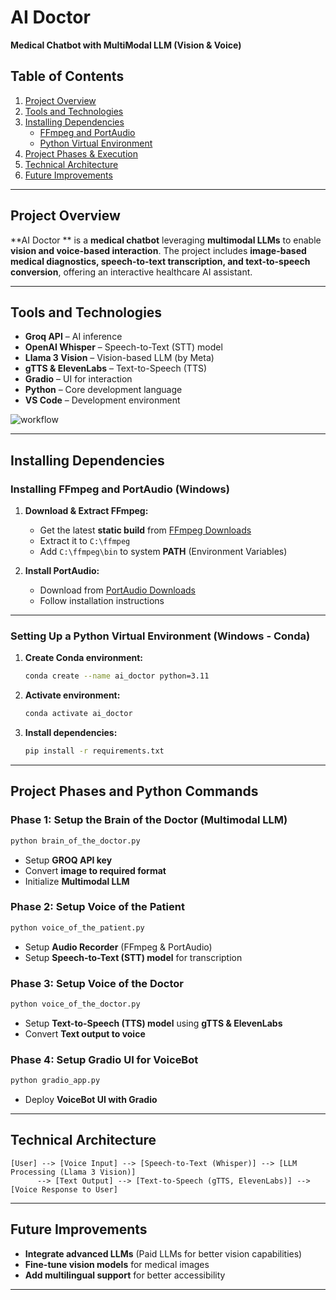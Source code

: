 # AI Doctor  

**Medical Chatbot with MultiModal LLM (Vision & Voice)**

## Table of Contents

1. [Project Overview](#project-overview)
2. [Tools and Technologies](#tools-and-technologies)
3. [Installing Dependencies](#installing-dependencies)
   - [FFmpeg and PortAudio](#installing-ffmpeg-and-portaudio)
   - [Python Virtual Environment](#setting-up-a-python-virtual-environment)
4. [Project Phases & Execution](#project-phases-and-python-commands)
5. [Technical Architecture](#technical-architecture)
6. [Future Improvements](#future-improvements)

---

## Project Overview

**AI Doctor  ** is a **medical chatbot** leveraging **multimodal LLMs** to enable **vision and voice-based interaction**. The project includes **image-based medical diagnostics, speech-to-text transcription, and text-to-speech conversion**, offering an interactive healthcare AI assistant.

---

## Tools and Technologies

- **Groq API** – AI inference
- **OpenAI Whisper** – Speech-to-Text (STT) model
- **Llama 3 Vision** – Vision-based LLM (by Meta)
- **gTTS & ElevenLabs** – Text-to-Speech (TTS)
- **Gradio** – UI for interaction
- **Python** – Core development language
- **VS Code** – Development environment
  
![workflow](https://github.com/user-attachments/assets/31f16a39-5c58-4679-bf18-9891761c7773)

---

## Installing Dependencies

### Installing FFmpeg and PortAudio (Windows)

1. **Download & Extract FFmpeg:**
   - Get the latest **static build** from [FFmpeg Downloads](https://ffmpeg.org/download.html)
   - Extract it to `C:\ffmpeg`
   - Add `C:\ffmpeg\bin` to system **PATH** (Environment Variables)

2. **Install PortAudio:**
   - Download from [PortAudio Downloads](http://www.portaudio.com/download.html)
   - Follow installation instructions

---

### Setting Up a Python Virtual Environment (Windows - Conda)

1. **Create Conda environment:**
   ```bash
   conda create --name ai_doctor python=3.11
   ```
2. **Activate environment:**
   ```bash
   conda activate ai_doctor
   ```
3. **Install dependencies:**
   ```bash
   pip install -r requirements.txt
   ```

---

## Project Phases and Python Commands

### Phase 1: **Setup the Brain of the Doctor (Multimodal LLM)**
   ```bash
   python brain_of_the_doctor.py
   ```
   - Setup **GROQ API key**
   - Convert **image to required format**
   - Initialize **Multimodal LLM**

### Phase 2: **Setup Voice of the Patient**
   ```bash
   python voice_of_the_patient.py
   ```
   - Setup **Audio Recorder** (FFmpeg & PortAudio)
   - Setup **Speech-to-Text (STT) model** for transcription

### Phase 3: **Setup Voice of the Doctor**
   ```bash
   python voice_of_the_doctor.py
   ```
   - Setup **Text-to-Speech (TTS) model** using **gTTS & ElevenLabs**
   - Convert **Text output to voice**

### Phase 4: **Setup Gradio UI for VoiceBot**
   ```bash
   python gradio_app.py
   ```
   - Deploy **VoiceBot UI with Gradio**

---

## Technical Architecture

```
[User] --> [Voice Input] --> [Speech-to-Text (Whisper)] --> [LLM Processing (Llama 3 Vision)]
      --> [Text Output] --> [Text-to-Speech (gTTS, ElevenLabs)] --> [Voice Response to User]
```

---

## Future Improvements

- **Integrate advanced LLMs** (Paid LLMs for better vision capabilities)
- **Fine-tune vision models** for medical images
- **Add multilingual support** for better accessibility

---
